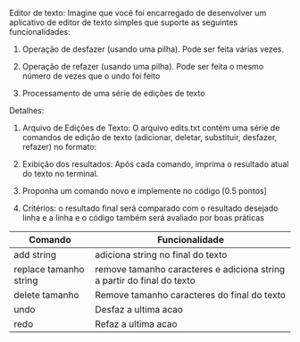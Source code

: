 Editor de texto: Imagine que você foi encarregado de desenvolver um aplicativo de editor de
texto simples que suporte as seguintes funcionalidades:

1. Operação de desfazer (usando uma pilha). Pode ser feita várias vezes.

2. Operação de refazer (usando uma pilha). Pode ser feita o mesmo número de vezes que o undo foi feito

3. Processamento de uma série de edições de texto

Detalhes:

1. Arquivo de Edições de Texto: O arquivo edits.txt contém uma série de comandos de edição de texto (adicionar, deletar, substituir, desfazer, refazer) no formato:

2. Exibição dos resultados: Após cada comando, imprima o resultado atual do texto no terminal.

3. Proponha um comando novo e implemente no código [0.5 pontos]

4. Critérios: o resultado final será comparado com o resultado desejado linha e a linha e o código também será avaliado por boas práticas

Comando | Funcionalidade
--- | ---
add string | adiciona string no final do texto
replace tamanho string | remove tamanho caracteres e adiciona string a partir do final do texto
delete tamanho | Remove tamanho caracteres do final do texto
undo | Desfaz a ultima acao
redo | Refaz a ultima acao


